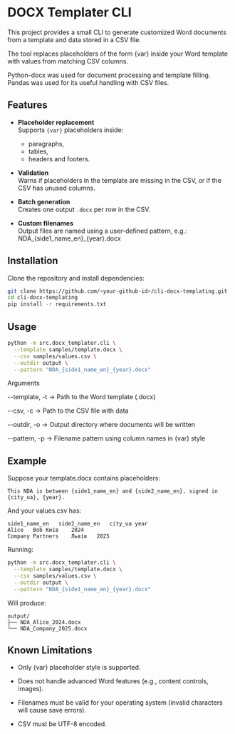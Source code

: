 # DOCX Templater CLI
This project provides a small CLI to generate customized Word documents from a template and data stored in a CSV file.

The tool replaces placeholders of the form {var} inside your Word template with values from matching CSV columns.

Python-docx was used for document processing and template filling. Pandas was used for its useful handling with CSV files.

## Features
- **Placeholder replacement**  
  Supports `{var}` placeholders inside:
  - paragraphs,
  - tables,
  - headers and footers. 

- **Validation**  
  Warns if placeholders in the template are missing in the CSV, or if the CSV has unused columns.

- **Batch generation**  
  Creates one output `.docx` per row in the CSV.

- **Custom filenames**  
  Output files are named using a user-defined pattern, e.g.:  
  NDA_{side1_name_en}_{year}.docx

## Installation

Clone the repository and install dependencies:

```bash
git clone https://github.com/<your-github-id>/cli-docx-templating.git
cd cli-docx-templating
pip install -r requirements.txt
```

## Usage
```bash
python -m src.docx_templater.cli \
  --template samples/template.docx \
  --csv samples/values.csv \
  --outdir output \
  --pattern "NDA_{side1_name_en}_{year}.docx"
```

Arguments

--template, -t → Path to the Word template (.docx)

--csv, -c → Path to the CSV file with data

--outdir, -o → Output directory where documents will be written

--pattern, -p → Filename pattern using column names in {var} style

## Example

Suppose your template.docx contains placeholders:

```
This NDA is between {side1_name_en} and {side2_name_en}, signed in {city_ua}, {year}.
```

And your values.csv has:

```
side1_name_en	side2_name_en	city_ua	year
Alice	Bob	Київ	2024
Company	Partners	Львів	2025
```

Running:

```bash
python -m src.docx_templater.cli \
  --template samples/template.docx \
  --csv samples/values.csv \
  --outdir output \
  --pattern "NDA_{side1_name_en}_{year}.docx"
```

Will produce:
```
output/
├── NDA_Alice_2024.docx
└── NDA_Company_2025.docx
```

## Known Limitations

- Only {var} placeholder style is supported.

- Does not handle advanced Word features (e.g., content controls, images).

- Filenames must be valid for your operating system (invalid characters will cause save errors).

- CSV must be UTF-8 encoded.

